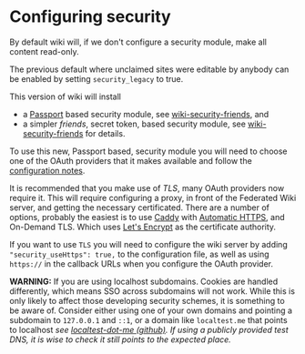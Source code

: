 # Configuring security

By default wiki will, if we don't configure a security module, make all content read-only.

The previous default where unclaimed sites were editable by anybody can be enabled by setting `security_legacy` to true.

This version of wiki will install

- a [Passport](http://passportjs.org) based security module, see [wiki-security-friends](https://github.com/fedwiki/wiki-security-passportjs/blob/master/ReadMe.md), and
- a simpler _friends_, secret token, based security module, see [wiki-security-friends](https://github.com/fedwiki/wiki-security-friends/blob/master/README.md) for details.

To use this new, Passport based, security module you will need to choose one of the OAuth providers that it makes available and follow the [configuration notes](https://github.com/fedwiki/wiki-security-passportjs/blob/master/docs/configuration.md).

It is recommended that you make use of _TLS_, many OAuth providers now require it. This will require configuring a proxy, in front of the Federated Wiki server, and getting the necessary certificated. There are a number of options, probably the easiest is to use [Caddy](https://caddyserver.com/) with [Automatic HTTPS](https://caddyserver.com/docs/automatic-https), and On-Demand TLS. Which uses [Let's Encrypt](https://letsencrypt.org/) as the certificate authority.

If you want to use `TLS` you will need to configure the wiki server by adding `"security_useHttps": true,` to the configuration file, as well as using `https://` in the callback URLs when you configure the OAuth provider.

**WARNING:** If you are using localhost subdomains. Cookies are handled differently, which means SSO across subdomains will not work. While this is only likely to affect those developing security schemes, it is something to be aware of. Consider either using one of your own domains and pointing a subdomain to `127.0.0.1` and `::1`, or a domain like `localtest.me` that points to localhost _see [localtest-dot-me (github)](https://github.com/localtest-dot-me/localtest-dot-me.github.com). If using a publicly provided test DNS, it is wise to check it still points to the expected place._
